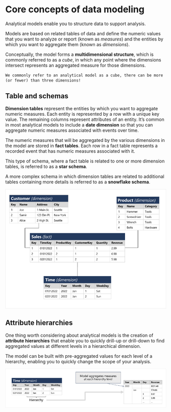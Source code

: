 # Core concepts of data modeling

Analytical models enable you to structure data to support analysis. 

Models are based on related tables of data and define the numeric values that you want to analyze or report (known as *measures*) and the entities by which you want to aggregate them (known as *dimensions*). 

Conceptually, the model forms a **multidimensional structure**, which is commonly referred to as a *cube*, in which any point where the dimensions intersect represents an aggregated measure for those dimensions.

    We commonly refer to an analytical model as a cube, there can be more (or fewer) than three dimensions!

## Table and schemas

**Dimension tables** represent the entities by which you want to aggregate numeric measures. Each entity is represented by a row with a unique key value. The remaining columns represent attributes of an entity. It’s common in most analytical models to include a **date dimension** so that you can aggregate numeric measures associated with events over time.

The numeric measures that will be aggregated by the various dimensions in the model are stored in **fact tables**. Each row in a fact table represents a recorded event that has numeric measures associated with it. 

This type of schema, where a fact table is related to one or more dimension tables, is referred to as a **star schema**. 

A more complex schema in which dimension tables are related to additional tables containing more details is referred to as a **snowflake schema**. 

![Star schema](./star_schema.png)

## Attribute hierarchies

One thing worth considering about analytical models is the creation of **attribute hierarchies** that enable you to quickly drill-up or drill-down to find aggregated values at different levels in a hierarchical dimension.

The model can be built with pre-aggregated values for each level of a hierarchy, enabling you to quickly change the scope of your analysis.

![Attribute Hierarchy](./hierarchy.png)